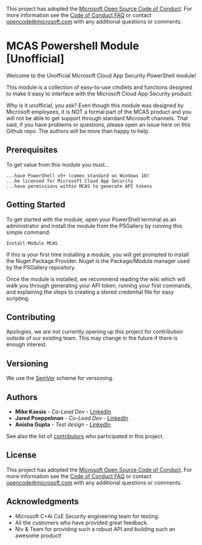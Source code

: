 
This project has adopted the [Microsoft Open Source Code of Conduct](http://microsoft.github.io/codeofconduct). For more information see the [Code of Conduct FAQ](http://microsoft.github.io/codeofconduct/faq.md) or contact [opencode@microsoft.com](mailto:opencode@microsoft.com) with any additional questions or comments. 



# MCAS Powershell Module [Unofficial]

Welcome to the Unofficial Microsoft Cloud App Security PowerShell module! 

This module is a collection of easy-to-use cmdlets and functions designed to make it easy to interface with the Microsoft Cloud App Security product.

Why is it unofficial, you ask? Even though this module was designed by Microsoft employees, it is NOT a formal part of the MCAS product and you will not be able to get support through standard Microsoft channels. That said, if you have problems or questions, please open an issue here on this Github repo. The authors will be more than happy to help. 


## Prerequisites

To get value from this module you must...

```
...have PowerShell v5+ (comes standard on Windows 10)
...be licensed for Microsoft Cloud App Security
...have permissions within MCAS to generate API tokens
```

## Getting Started

To get started with the module, open your PowerShell terminal as an administrator and install the module from the PSGallery by running this simple command:
```
Install-Module MCAS
```
If this is your first time installing a module, you will get prompted to install the Nuget Package Provider. Nuget is the Package/Module manager used by the PSGallery repository.

Once the module is installed, we recommend reading the wiki which will walk you through generating your API token, running your first commands, and explaining the steps to creating a stored credential file for easy scripting.


## Contributing

Apologies, we are not currently opening up this project for contribution outside of our existing team. This may change in the future if there is enough interest.

## Versioning

We use the [SemVer](http://semver.org/) scheme for versioning. 

## Authors

* **Mike Kassis** - *Co-Lead Dev* - [LinkedIn](www.linkedin.com/in/mrkassis)
* **Jared Poeppelman** - *Co-Lead Dev* - [LinkedIn](https://linkedin.com/)
* **Anisha Gupta** - *Test design* - [LinkedIn](https://linkedin.com)

See also the list of [contributors](https://github.com/your/project/contributors) who participated in this project.

## License

This project has adopted the [Microsoft Open Source Code of Conduct](http://microsoft.github.io/codeofconduct). For more information see the [Code of Conduct FAQ](http://microsoft.github.io/codeofconduct/faq.md) or contact [opencode@microsoft.com](mailto:opencode@microsoft.com) with any additional questions or comments. 

## Acknowledgments

* Microsoft C+Ai CxE Security engineering team for testing.
* All the customers who have provided great feedback.
* Niv & Team for providing such a robust API and building such an awesome product!

